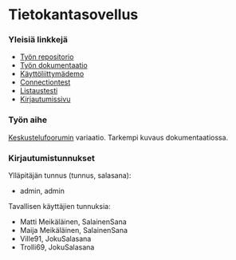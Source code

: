 Tietokantasovellus
==================

### Yleisiä linkkejä
* [Työn repositorio](https://github.com/jruo/tsoha)
* [Työn dokumentaatio](https://github.com/jruo/tsoha/blob/master/doc/dokumentaatio.pdf?raw=true)
* [Käyttöliittymädemo](http://jmruoho.users.cs.helsinki.fi/tsoha/html-demo/)
* [Connectiontest](http://jmruoho.users.cs.helsinki.fi/tsoha/tietokanta/connectiontest.php)
* [Listaustesti](http://jmruoho.users.cs.helsinki.fi/tsoha/tietokanta/listaustesti.php)
* [Kirjautumissivu](http://jmruoho.users.cs.helsinki.fi/tsoha/?action=login)

### Työn aihe
[Keskustelufoorumin](http://advancedkittenry.github.io/suunnittelu_ja_tyoymparisto/aiheet/Keskustelufoorumi.html) variaatio. Tarkempi kuvaus dokumentaatiossa.

### Kirjautumistunnukset
Ylläpitäjän tunnus (tunnus, salasana):
* admin, admin

Tavallisen käyttäjien tunnuksia:
* Matti Meikäläinen, SalainenSana
* Maija Meikäläinen, SalainenSana
* Ville91, JokuSalasana
* Trolli69, JokuSalasana
